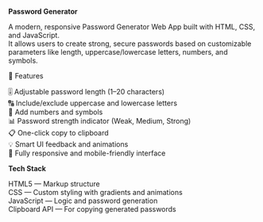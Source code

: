 <b>Password Generator</b><br>

A modern, responsive Password Generator Web App built with HTML, CSS, and JavaScript.<br>It allows users to create strong, secure passwords based on customizable parameters like length, uppercase/lowercase letters, numbers, and symbols.

🚀 Features<br>

🎚️ Adjustable password length (1–20 characters)<br>
🔠 Include/exclude uppercase and lowercase letters<br>
🔢 Add numbers and symbols
<br>
📊 Password strength indicator (Weak, Medium, Strong)
<br>
📋 One-click copy to clipboard
<br>
💡 Smart UI feedback and animations
<br>
📱 Fully responsive and mobile-friendly interface
<br>

<b> Tech Stack</b><br>

HTML5 — Markup structure
<br>
CSS — Custom styling with gradients and animations
<br>
JavaScript — Logic and password generation
<br>
Clipboard API — For copying generated passwords

